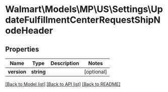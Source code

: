 # Walmart\Models\MP\US\Settings\UpdateFulfillmentCenterRequestShipNodeHeader

## Properties

Name | Type | Description | Notes
------------ | ------------- | ------------- | -------------
**version** | **string** |  | [optional]


[[Back to Model list]](./) [[Back to API list]](../../../../../README.md#supported-apis) [[Back to README]](../../../../../README.md)
